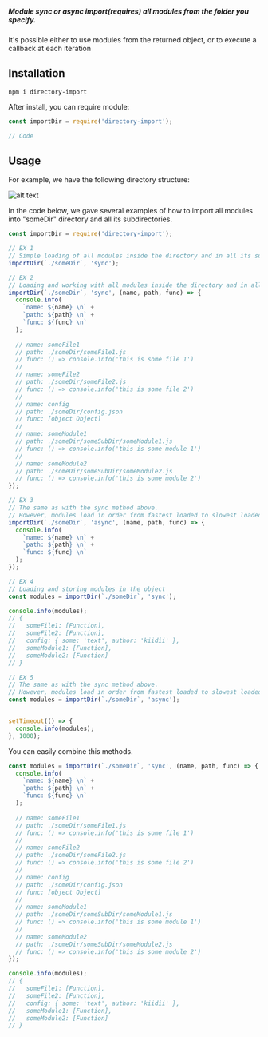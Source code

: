 ##### Module sync or async import(requires) all modules from the folder you specify.
It's possible either to use modules from the returned object, or to execute a callback at each iteration

## Installation
```
npm i directory-import
```
After install, you can require module:
```javascript
const importDir = require('directory-import');

// Code
```

## Usage
For example, we have the following directory structure:

![alt text](https://cdn.discordapp.com/attachments/413313254354583557/605707107592830976/unknown.png)

In the code below, we gave several examples of how to import all modules into "someDir" directory and all its subdirectories.
```javascript
const importDir = require('directory-import');

// EX 1
// Simple loading of all modules inside the directory and in all its subdirectories
importDir(`./someDir`, 'sync');

// EX 2
// Loading and working with all modules inside the directory and in all its subdirectories
importDir(`./someDir`, 'sync', (name, path, func) => {
  console.info(
    `name: ${name} \n` +
    `path: ${path} \n` +
    `func: ${func} \n`
  );
  
  // name: someFile1
  // path: ./someDir/someFile1.js
  // func: () => console.info('this is some file 1')
  //
  // name: someFile2
  // path: ./someDir/someFile2.js
  // func: () => console.info('this is some file 2')
  //
  // name: config
  // path: ./someDir/config.json
  // func: [object Object]
  //
  // name: someModule1
  // path: ./someDir/someSubDir/someModule1.js
  // func: () => console.info('this is some module 1')
  //
  // name: someModule2
  // path: ./someDir/someSubDir/someModule2.js
  // func: () => console.info('this is some module 2')
});

// EX 3
// The same as with the sync method above. 
// However, modules load in order from fastest loaded to slowest loaded
importDir(`./someDir`, 'async', (name, path, func) => {
  console.info(
    `name: ${name} \n` +
    `path: ${path} \n` +
    `func: ${func} \n`
  );
});

// EX 4
// Loading and storing modules in the object
const modules = importDir(`./someDir`, 'sync');

console.info(modules);
// { 
//   someFile1: [Function],
//   someFile2: [Function],
//   config: { some: 'text', author: 'kiidii' },
//   someModule1: [Function],
//   someModule2: [Function]
// }

// EX 5
// The same as with the sync method above. 
// However, modules load in order from fastest loaded to slowest loaded
const modules = importDir(`./someDir`, 'async');


setTimeout(() => {
  console.info(modules);
}, 1000);
```
You can easily combine this methods.
```javascript
const modules = importDir(`./someDir`, 'sync', (name, path, func) => {
  console.info(
    `name: ${name} \n` +
    `path: ${path} \n` +
    `func: ${func} \n`
  );
  
  // name: someFile1
  // path: ./someDir/someFile1.js
  // func: () => console.info('this is some file 1')
  //
  // name: someFile2
  // path: ./someDir/someFile2.js
  // func: () => console.info('this is some file 2')
  //
  // name: config
  // path: ./someDir/config.json
  // func: [object Object]
  //
  // name: someModule1
  // path: ./someDir/someSubDir/someModule1.js
  // func: () => console.info('this is some module 1')
  //
  // name: someModule2
  // path: ./someDir/someSubDir/someModule2.js
  // func: () => console.info('this is some module 2')
});

console.info(modules);
// { 
//   someFile1: [Function],
//   someFile2: [Function],
//   config: { some: 'text', author: 'kiidii' },
//   someModule1: [Function],
//   someModule2: [Function]
// }
```